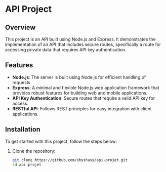 # API Project

## Overview

This project is an API built using Node.js and Express. It demonstrates the implementation of an API that includes secure routes, specifically a route for accessing private data that requires API key authentication.

## Features

- **Node.js**: The server is built using Node.js for efficient handling of requests.
- **Express**: A minimal and flexible Node.js web application framework that provides robust features for building web and mobile applications.
- **API Key Authentication**: Secure routes that require a valid API key for access.
- **RESTful API**: Follows REST principles for easy integration with client applications.

## Installation

To get started with this project, follow the steps below:

1. Clone the repository:

   ```bash
   git clone https://github.com/shyshasy/api-projet.git
   cd api-projet




